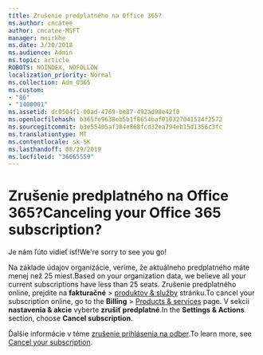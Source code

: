 ```yaml
---
title: Zrušenie predplatného na Office 365?
ms.author: cmcatee
author: cmcatee-MSFT
manager: mnirkhe
ms.date: 3/20/2018
ms.audience: Admin
ms.topic: article
ROBOTS: NOINDEX, NOFOLLOW
localization_priority: Normal
ms.collection: Adm_O365
ms.custom:
- "86"
- "1400001"
ms.assetid: dc0504f1-00ad-4769-be87-492ad98e42f0
ms.openlocfilehash: b365fe9638eb5b1f8654baf010327041524f2572
ms.sourcegitcommit: b3e55405af384e868fcd32ea794eb15d1356c3fc
ms.translationtype: MT
ms.contentlocale: sk-SK
ms.lasthandoff: 08/29/2019
ms.locfileid: "36665559"
---
```

# <a name="canceling-your-office-365-subscription"></a><span data-ttu-id="19a84-102">Zrušenie predplatného na Office 365?</span><span class="sxs-lookup"><span data-stu-id="19a84-102">Canceling your Office 365 subscription?</span></span>

<span data-ttu-id="19a84-103">Je nám ľúto vidieť ísť!</span><span class="sxs-lookup"><span data-stu-id="19a84-103">We're sorry to see you go!</span></span>
  
<span data-ttu-id="19a84-104">Na základe údajov organizácie, veríme, že aktuálneho predplatného máte menej než 25 miest.</span><span class="sxs-lookup"><span data-stu-id="19a84-104">Based on your organization data, we believe all your current subscriptions have less than 25 seats.</span></span> <span data-ttu-id="19a84-105">Zrušenie predplatného online, prejdite na **fakturačné** \> [produktov & služby](https://go.microsoft.com/fwlink/p/?linkid=842054) stránku.</span><span class="sxs-lookup"><span data-stu-id="19a84-105">To cancel your subscription online, go to the **Billing** \> [Products & services](https://go.microsoft.com/fwlink/p/?linkid=842054) page.</span></span> <span data-ttu-id="19a84-106">V sekcii **nastavenia & akcie** vyberte **zrušiť predplatné**.</span><span class="sxs-lookup"><span data-stu-id="19a84-106">In the **Settings & Actions** section, choose **Cancel subscription**.</span></span>
  
<span data-ttu-id="19a84-107">Ďalšie informácie v téme [zrušenie prihlásenia na odber](https://docs.microsoft.com/office365/admin/subscriptions-and-billing/cancel-your-subscription).</span><span class="sxs-lookup"><span data-stu-id="19a84-107">To learn more, see [Cancel your subscription](https://docs.microsoft.com/office365/admin/subscriptions-and-billing/cancel-your-subscription).</span></span>
